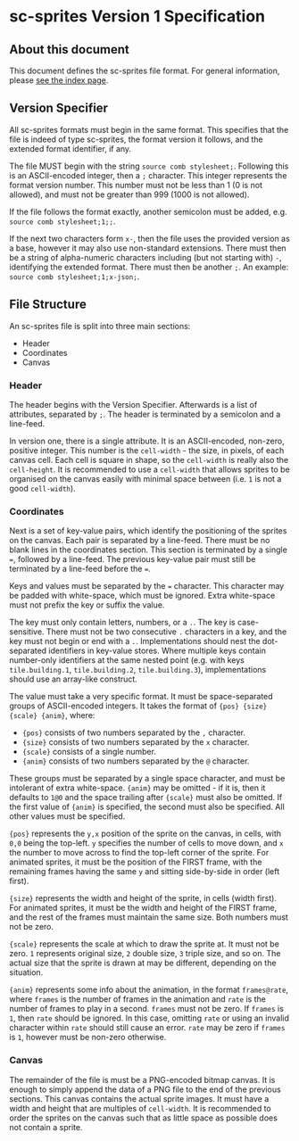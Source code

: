 ---
---
# sc-sprites Version 1 Specification

## About this document

This document defines the sc-sprites file format. For general information,
please [see the index page](../..).


## Version Specifier

All sc-sprites formats must begin in the same format. This specifies that the
file is indeed of type sc-sprites, the format version it follows, and the
extended format identifier, if any.

The file MUST begin with the string `source comb stylesheet;`. Following this is
an ASCII-encoded integer, then a `;` character. This integer represents the
format version number. This number must not be less than 1 (0 is not allowed),
and must not be greater than 999 (1000 is not allowed).

If the file follows the format exactly, another semicolon must be added, e.g.
`source comb stylesheet;1;;`.

If the next two characters form `x-`, then the file uses the provided version
as a base, however it may also use non-standard extensions. There must then be a
string of alpha-numeric characters including (but not starting with) `-`,
identifying the extended format. There must then be another `;`. An example:
`source comb stylesheet;1;x-json;`.


## File Structure

An sc-sprites file is split into three main sections:

- Header
- Coordinates
- Canvas


### Header

The header begins with the Version Specifier. Afterwards is a list of
attributes, separated by `;`. The header is terminated by a semicolon and a
line-feed.

In version one, there is a single attribute. It is an ASCII-encoded, non-zero,
positive integer. This number is the `cell-width` - the size, in pixels, of each
canvas cell. Each cell is square in shape, so the `cell-width` is really also
the `cell-height`. It is recommended to use a `cell-width` that allows sprites
to be organised on the canvas easily with minimal space between (i.e. `1` is not
a good `cell-width`).


### Coordinates

Next is a set of key-value pairs, which identify the positioning of the sprites
on the canvas. Each pair is separated by a line-feed. There must be no blank
lines in the coordinates section. This section is terminated by a single `=`,
followed by a line-feed. The previous key-value pair must still be terminated by
a line-feed before the `=`.

Keys and values must be separated by the `=` character. This character may be
padded with white-space, which must be ignored. Extra white-space must not
prefix the key or suffix the value.

The key must only contain letters, numbers, or a `.`. The key is case-sensitive.
There must not be two consecutive `.` characters in a key, and the key must not
begin or end with a `.`. Implementations should nest the dot-separated
identifiers in key-value stores. Where multiple keys contain number-only
identifiers at the same nested point (e.g. with keys `tile.building.1`,
`tile.building.2`, `tile.building.3`), implementations should use an array-like
construct.

The value must take a very specific format. It must be space-separated groups of
ASCII-encoded integers. It takes the format of `{pos} {size} {scale} {anim}`,
where:

- `{pos}` consists of two numbers separated by the `,` character.
- `{size}` consists of two numbers separated by the `x` character.
- `{scale}` consists of a single number.
- `{anim}` consists of two numbers separated by the `@` character.

These groups must be separated by a single space character, and must be
intolerant of extra white-space. `{anim}` may be omitted - if it is, then it
defaults to `1@0` and the space trailing after `{scale}` must also be omitted.
If the first value of `{anim}` is specified, the second must also be specified.
All other values must be specified.

`{pos}` represents the `y,x` position of the sprite on the canvas, in cells,
with `0,0` being the top-left. `y` specifies the number of cells to move down,
and `x` the number to move across to find the top-left corner of the sprite. For
animated sprites, it must be the position of the FIRST frame, with the remaining
frames having the same `y` and sitting side-by-side in order (left first).

`{size}` represents the width and height of the sprite, in cells (width first).
For animated sprites, it must be the width and height of the FIRST frame, and
the rest of the frames must maintain the same size. Both numbers must not be
zero.

`{scale}` represents the scale at which to draw the sprite at. It must not be
zero. `1` represents original size, `2` double size, `3` triple size, and so on.
The actual size that the sprite is drawn at may be different, depending on the
situation.

`{anim}` represents some info about the animation, in the format `frames@rate`,
where `frames` is the number of frames in the animation and `rate` is the number
of frames to play in a second. `frames` must not be zero. If `frames` is `1`,
then `rate` should be ignored. In this case, omitting `rate` or using an invalid
character within `rate` should still cause an error. `rate` may be zero if
`frames` is `1`, however must be non-zero otherwise.


### Canvas

The remainder of the file is must be a PNG-encoded bitmap canvas. It is enough
to simply append the data of a PNG file to the end of the previous sections.
This canvas contains the actual sprite images. It must have a width and height
that are multiples of `cell-width`. It is recommended to order the sprites on
the canvas such that as little space as possible does not contain a sprite.
